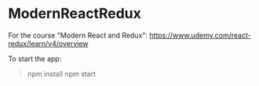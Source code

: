 # ModernReactRedux
For the course "Modern React and Redux": https://www.udemy.com/react-redux/learn/v4/overview

To start the app:
> npm install
> npm start
